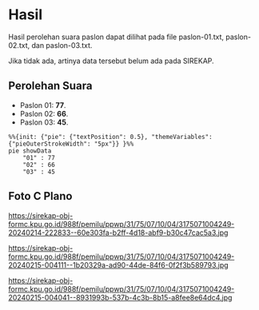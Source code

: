 # Hasil

Hasil perolehan suara paslon dapat dilihat pada file paslon-01.txt, paslon-02.txt, dan paslon-03.txt.

Jika tidak ada, artinya data tersebut belum ada pada SIREKAP.

## Perolehan Suara

 * Paslon 01: **77**.
 * Paslon 02: **66**.
 * Paslon 03: **45**.

```mermaid
%%{init: {"pie": {"textPosition": 0.5}, "themeVariables": {"pieOuterStrokeWidth": "5px"}} }%%
pie showData
    "01" : 77
    "02" : 66
    "03" : 45
```
## Foto C Plano

https://sirekap-obj-formc.kpu.go.id/988f/pemilu/ppwp/31/75/07/10/04/3175071004249-20240214-222833--60e303fa-b2ff-4d18-abf9-b30c47cac5a3.jpg

https://sirekap-obj-formc.kpu.go.id/988f/pemilu/ppwp/31/75/07/10/04/3175071004249-20240215-004111--1b20329a-ad90-44de-84f6-0f2f3b589793.jpg

https://sirekap-obj-formc.kpu.go.id/988f/pemilu/ppwp/31/75/07/10/04/3175071004249-20240215-004041--8931993b-537b-4c3b-8b15-a8fee8e64dc4.jpg
